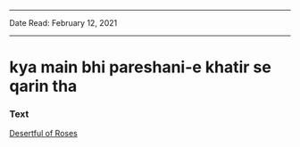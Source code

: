 
---

Date Read: February 12, 2021

---


# kya main bhi pareshani-e khatir se qarin tha


### Text

[Desertful of Roses](http://www.columbia.edu/itc/mealac/pritchett/00garden/00c/0002/index_0002.html)

